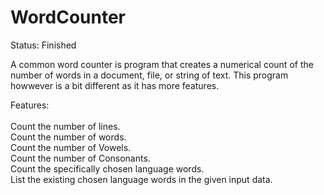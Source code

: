 # WordCounter
Status: Finished

A common word counter is program that creates a numerical count of the number of words in a document, file, or string of text. This program howwever is a bit different as it has more features.

Features: </br>
</br>
  Count the number of lines. </br>
  Count the number of words. </br>
  Count the number of Vowels. </br>
  Count the number of Consonants. </br>
  Count the specifically chosen language words. </br>
  List the existing chosen language words in the given input data. </br>
